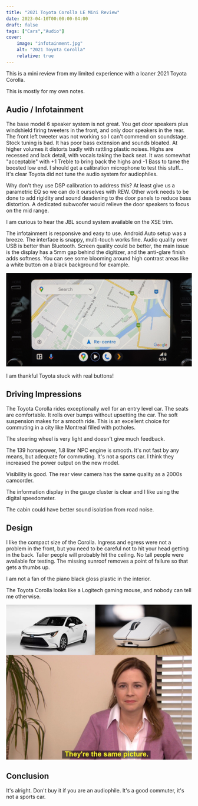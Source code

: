 ```yaml
---
title: "2021 Toyota Corolla LE Mini Review"
date: 2023-04-10T00:00:00-04:00
draft: false
tags: ["Cars","Audio"]
cover:
    image: "infotainment.jpg"
    alt: "2021 Toyota Corolla"
    relative: true
---
```


This is a mini review from my limited experience with a loaner 2021 Toyota Corolla. 

This is mostly for my own notes.

## Audio / Infotainment

The base model 6 speaker system is not great. You get door speakers plus windshield firing tweeters in the front, and only door speakers in the rear. The front left tweeter was not working so I can't commend on soundstage. Stock tuning is bad. It has poor bass extension and sounds bloated. At higher volumes it distorts badly with rattling plastic noises. Highs are recessed and lack detail, with vocals taking the back seat. It was somewhat "acceptable" with +1 Treble to bring back the highs and -1 Bass to tame the boosted low end. I should get a calibration microphone to test this stuff... It's clear Toyota did not tune the audio system for audiophiles.

Why don't they use DSP calibration to address this? At least give us a parametric EQ so we can do it ourselves with REW. Other work needs to be done to add rigidity and sound deadening to the door panels to reduce bass distortion. A dedicated subwoofer would relieve the door speakers to focus on the mid range. 

I am curious to hear the JBL sound system available on the XSE trim.

The infotainment is responsive and easy to use. Android Auto setup was a breeze. The interface is snappy, multi-touch works fine. Audio quality over USB is better than Bluetooth. Screen quality could be better, the main issue is the display has a 5mm gap behind the digitizer, and the anti-glare finish adds softness. You can see some blooming around high contrast areas like a white button on a black background for example.

![](infotainment-maps.jpg)

I am thankful Toyota stuck with real buttons!

## Driving Impressions

The Toyota Corolla rides exceptionally well for an entry level car. The seats are comfortable. It rolls over bumps without upsetting the car. The soft suspension makes for a smooth ride. This is an excellent choice for commuting in a city like Montreal filled with potholes. 

The steering wheel is very light and doesn't give much feedback.

The 139 horsepower, 1.8 liter NPC engine is smooth. It's not fast by any means, but adequate for commuting. It's not a sports car. I think they increased the power output on the new model.

Visibility is good. The rear view camera has the same quality as a 2000s camcorder.

The information display in the gauge cluster is clear and I like using the digital speedometer. 

The cabin could have better sound isolation from road noise.

## Design

I like the compact size of the Corolla. Ingress and egress were not a problem in the front, but you need to be careful not to hit your head getting in the back. Taller people will probably hit the ceiling. No tall people were available for testing. The missing sunroof removes a point of failure so that gets a thumbs up.

I am not a fan of the piano black gloss plastic in the interior.

The Toyota Corolla looks like a Logitech gaming mouse, and nobody can tell me otherwise.

![](gpxw.jpg)

## Conclusion

It's alright. Don't buy it if you are an audiophile. It's a good commuter, it's not a sports car.